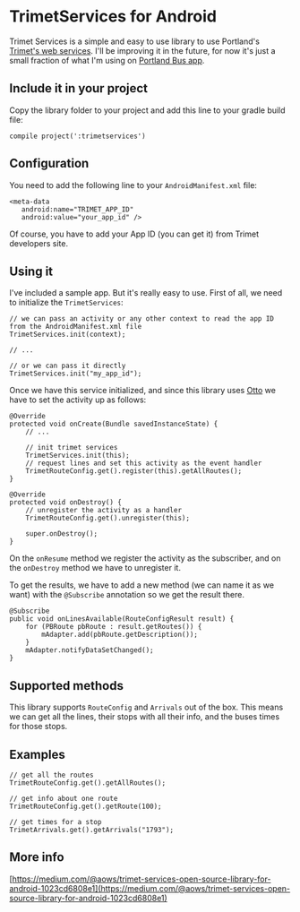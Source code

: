 TrimetServices for Android
==========================

Trimet Services is a simple and easy to use library to use Portland's [Trimet's web services](http://developer.trimet.org). I'll be improving it in the future, for now it's just a small fraction of what I'm using on [Portland Bus app](http://play.google.com/store/apps/details?id=ws.otero.adrian.portlandbus).


## Include it in your project

Copy the library folder to your project and add this line to your gradle build file:

```
compile project(':trimetservices')
```

## Configuration

You need to add the following line to your `AndroidManifest.xml` file:

```
<meta-data
   android:name="TRIMET_APP_ID"
   android:value="your_app_id" />
```

Of course, you have to add your App ID (you can get it) from Trimet developers site.


## Using it

I've included a sample app. But it's really easy to use. First of all, we need to initialize the `TrimetServices`:

```
// we can pass an activity or any other context to read the app ID from the AndroidManifest.xml file
TrimetServices.init(context);

// ...

// or we can pass it directly
TrimetServices.init("my_app_id");
```

Once we have this service initialized, and since this library uses [Otto](http://square.github.io/otto/) we have to set the activity up as follows:

```
@Override
protected void onCreate(Bundle savedInstanceState) {
    // ...
    
    // init trimet services
    TrimetServices.init(this);
    // request lines and set this activity as the event handler
    TrimetRouteConfig.get().register(this).getAllRoutes();
}

@Override
protected void onDestroy() {
    // unregister the activity as a handler
    TrimetRouteConfig.get().unregister(this);
    
    super.onDestroy();
}
```

On the `onResume` method we register the activity  as the subscriber, and on the `onDestroy` method we have to unregister it.

To get the results, we have to add a new method (we can name it as we want) with the `@Subscribe` annotation so we get the result there.

```
@Subscribe
public void onLinesAvailable(RouteConfigResult result) {
    for (PBRoute pbRoute : result.getRoutes()) {
        mAdapter.add(pbRoute.getDescription());
    }
    mAdapter.notifyDataSetChanged();
}
```

## Supported methods

This library supports `RouteConfig` and `Arrivals` out of the box. This means we can get all the lines, their stops with all their info, and the buses times for those stops.


## Examples

```
// get all the routes
TrimetRouteConfig.get().getAllRoutes();

// get info about one route
TrimetRouteConfig.get().getRoute(100);

// get times for a stop
TrimetArrivals.get().getArrivals("1793");
```

## More info

[https://medium.com/@aows/trimet-services-open-source-library-for-android-1023cd6808e1](https://medium.com/@aows/trimet-services-open-source-library-for-android-1023cd6808e1)

